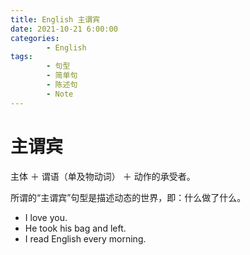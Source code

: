 ```yaml
---
title: English 主谓宾
date: 2021-10-21 6:00:00
categories:
        - English
tags:
        - 句型
        - 简单句
        - 陈述句
        - Note
---
```


# 主谓宾

主体 ＋ 谓语（单及物动词） ＋ 动作的承受者。

所谓的“主谓宾”句型是描述动态的世界，即：什么做了什么。

- I love you.
- He took his bag and left.
- I read English every morning.
